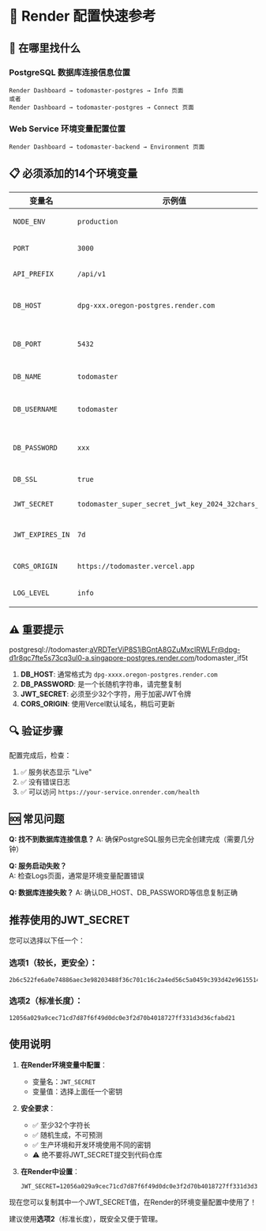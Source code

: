 # 🚀 Render 配置快速参考

## 📍 在哪里找什么

### PostgreSQL 数据库连接信息位置
```
Render Dashboard → todomaster-postgres → Info 页面
或者
Render Dashboard → todomaster-postgres → Connect 页面
```

### Web Service 环境变量配置位置  
```
Render Dashboard → todomaster-backend → Environment 页面
```

## 📋 必须添加的14个环境变量

| 变量名 | 示例值 | 说明 |
|--------|--------|------|
| `NODE_ENV` | `production` | 运行环境 |
| `PORT` | `3000` | 服务端口 |
| `API_PREFIX` | `/api/v1` | API前缀 |
| `DB_HOST` | `dpg-xxx.oregon-postgres.render.com` | 从数据库复制 |
| `DB_PORT` | `5432` | 从数据库复制 |
| `DB_NAME` | `todomaster` | 数据库名 |
| `DB_USERNAME` | `todomaster` | 从数据库复制 |
| `DB_PASSWORD` | `xxx` | 从数据库复制 |
| `DB_SSL` | `true` | 启用SSL |
| `JWT_SECRET` | `todomaster_super_secret_jwt_key_2024_32chars_min` | JWT密钥 |
| `JWT_EXPIRES_IN` | `7d` | JWT过期时间 |
| `CORS_ORIGIN` | `https://todomaster.vercel.app` | 前端域名 |
| `LOG_LEVEL` | `info` | 日志级别 |

## ⚠️ 重要提示

postgresql://todomaster:aVRDTerViP8S1jBGntA8GZuMxcIRWLFr@dpg-d1r8qc7fte5s73cq3ul0-a.singapore-postgres.render.com/todomaster_if5t

1. **DB_HOST**: 通常格式为 `dpg-xxxx.oregon-postgres.render.com`
2. **DB_PASSWORD**: 是一个长随机字符串，请完整复制
3. **JWT_SECRET**: 必须至少32个字符，用于加密JWT令牌
4. **CORS_ORIGIN**: 使用Vercel默认域名，稍后可更新

## 🔍 验证步骤

配置完成后，检查：
1. ✅ 服务状态显示 "Live"
2. ✅ 没有错误日志
3. ✅ 可以访问 `https://your-service.onrender.com/health`

## 🆘 常见问题

**Q: 找不到数据库连接信息？**
A: 确保PostgreSQL服务已完全创建完成（需要几分钟）

**Q: 服务启动失败？**  
A: 检查Logs页面，通常是环境变量配置错误

**Q: 数据库连接失败？**
A: 确认DB_HOST、DB_PASSWORD等信息复制正确 

## 推荐使用的JWT_SECRET

您可以选择以下任一个：

### 选项1（较长，更安全）：
```
2b6c522fe6a0e74886aec3e98203488f36c701c16c2a4ed56c5a0459c393d42e9615514952555d29ce2729a14f1a1e568f7564f5effce9d625ec0760b2f5dcf6
```

### 选项2（标准长度）：
```
12056a029a9cec71cd7d87f6f49d0dc0e3f2d70b4018727ff331d3d36cfabd21
```

## 使用说明

1. **在Render环境变量中配置**：
   - 变量名：`JWT_SECRET`
   - 变量值：选择上面任一个密钥

2. **安全要求**：
   - ✅ 至少32个字符长
   - ✅ 随机生成，不可预测
   - ✅ 生产环境和开发环境使用不同的密钥
   - ⚠️ 绝不要将JWT_SECRET提交到代码仓库

3. **在Render中设置**：
   ```
   JWT_SECRET=12056a029a9cec71cd7d87f6f49d0dc0e3f2d70b4018727ff331d3d36cfabd21
   ```

现在您可以复制其中一个JWT_SECRET值，在Render的环境变量配置中使用了！

建议使用**选项2**（标准长度），既安全又便于管理。 